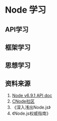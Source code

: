 # Node 学习

## API学习

## 框架学习

## 思想学习

## 资料来源

1. [Node v6.9.1 API doc](https://nodejs.org/dist/latest-v6.x/docs/api/synopsis.html)
2. [CNode社区](http://cnodejs.org/)
3. 《深入浅出Node.js》
4. 《Node.js权威指南》